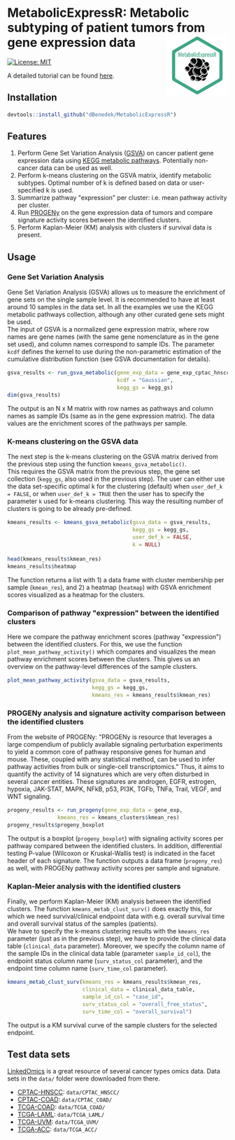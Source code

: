 # MetabolicExpressR: Metabolic subtyping of patient tumors from gene expression data  <img src="badge.png" align="right" height="139" />

[![License: MIT](https://img.shields.io/badge/License-MIT-yellow.svg)](https://opensource.org/licenses/MIT)

A detailed tutorial can be found [here](https://github.com/dBenedek/genexp_metabolic_subtyping/blob/main/vignettes/tutorial.Rmd).

## Installation

```r
devtools::install_github("dBenedek/MetabolicExpressR")
```

## Features

1. Perform Gene Set Variation Analysis ([GSVA](https://doi.org/10.1186/1471-2105-14-7)) on cancer patient gene expression data using [KEGG metabolic pathways](https://www.genome.jp/kegg/pathway.html#metabolism). Potentially non-cancer data can be used as well.
2. Perform k-means clustering on the GSVA matrix, identify metabolic subtypes. Optimal number of k is defined based on data or user-specified k is used.
3. Summarize pathway "expression" per cluster: i.e. mean pathway activity per cluster.
4. Run [PROGENy](https://saezlab.github.io/progeny/) on the gene expression data of tumors and compare signature activity scores between the identified clusters. 
5. Perform Kaplan-Meier (KM) analysis with clusters if survival data is present.

## Usage 

### Gene Set Variation Analysis 

Gene Set Variation Analysis (GSVA) allows us to measure the enrichment of gene sets on the single sample level. It is recommended to have at least around 10 samples in the data set. In all the examples we use the KEGG metabolic pathways collection, although any other curated gene sets might be used.    
The input of GSVA is a normalized gene expression matrix, where row names are gene names (with the same gene nomenclature as in the gene set used), and column names correspond to sample IDs. The parameter `kcdf` defines the kernel to use during the non-parametric estimation of the cumulative distribution function (see GSVA documentation for details).    

```r
gsva_results <- run_gsva_metabolic(gene_exp_data = gene_exp_cptac_hnscc,
                                   kcdf = "Gaussian",
                                   kegg_gs = kegg_gs)
dim(gsva_results)
```

The output is an N x M matrix with row names as pathways and column names as sample IDs (same as in the gene expression matrix). The data values are the enrichment scores of the pathways per sample.

### K-means clustering on the GSVA data

The next step is the k-means clustering on the GSVA matrix derived from the previous step using the function `kmeans_gsva_metabolic()`.    
This requires the GSVA matrix from the previous step, the gene set collection (`kegg_gs`, also used in the previous step). The user can either use the data set-specific optimal k for the clustering (default) when `user_def_k = FALSE`, or when `user_def_k = TRUE` then the user has to specify the parameter `k` used for k-means clustering. This way the resulting number of clusters is going to be already pre-defined.   

```r
kmeans_results <- kmeans_gsva_metabolic(gsva_data = gsva_results,
                                        kegg_gs = kegg_gs,
                                        user_def_k = FALSE,
                                        k = NULL)

head(kmeans_results$kmean_res)
kmeans_results$heatmap
``` 

The function returns a list with 1) a data frame with cluster membership per sample (`kmean_res`), and 2) a heatmap (`heatmap`) with GSVA enrichment scores visualized as a heatmap for the clusters. 

### Comparison of pathway "expression" between the identified clusters

Here we compare the pathway enrichment scores (pathway "expression") between the identified clusters. For this, we use the function `plot_mean_pathway_activity()` which compares and visualizes the mean pathway enrichment scores between the clusters. This gives us an overview on the pathway-level differences of the sample clusters.

```r
plot_mean_pathway_activity(gsva_data = gsva_results,
                           kegg_gs = kegg_gs,
                           kmeans_res = kmeans_results$kmean_res)
```

### PROGENy analysis and signature activity comparison between the identified clusters

From the website of PROGENy: "PROGENy is resource that leverages a large compendium of publicly available signaling perturbation experiments to yield a common core of pathway responsive genes for human and mouse. These, coupled with any statistical method, can be used to infer pathway activities from bulk or single-cell transcriptomics." Thus, it aims to quantify the activity of 14 signatures which are very often disturbed in several cancer entities. These signatures are androgen, EGFR, estrogen, hypoxia, JAK-STAT, MAPK, NFkB, p53, PI3K, TGFb, TNFa, Trail, VEGF, and WNT signaling.

```r
progeny_results <- run_progeny(gene_exp_data = gene_exp, 
				kmeans_res = kmeans_clusters$kmean_res)
progeny_results$progeny_boxplot
```

The output is a boxplot (`progeny_boxplot`) with signaling activity scores per pathway compared between the identified clusters. In addition, differential testing P-value (Wilcoxon or Kruskal-Wallis test) is indicated in the facet header of each signature. The function outputs a data frame (`progeny_res`) as well, with PROGENy pathway activity scores per sample and signature. 

### Kaplan-Meier analysis with the identified clusters

Finally, we perform Kaplan-Meier (KM) analysis between the identified clusters. The function `kmeans_metab_clust_surv()` does exactly this, for which we need survival/clinical endpoint data with e.g. overall survival time and overall survival status of the samples (patients).    
We have to specify the k-means clustering results with the `kmeans_res` parameter (just as in the previous step), we have to provide the clinical data table (`clinical_data` parameter). Moreover, we specify the column name of the sample IDs in the clinical data table (parameter `sample_id_col`), the endpoint status column name (`surv_status_col` parameter), and the endpoint time column name (`surv_time_col` parameter).

```r
kmeans_metab_clust_surv(kmeans_res = kmeans_results$kmean_res, 
                        clinical_data = clinical_data_table,
                        sample_id_col = "case_id", 
                        surv_status_col = "overall_free_status", 
                        surv_time_col = "overall_survival")
```

The output is a KM survival curve of the sample clusters for the selected endpoint.

## Test data sets

[LinkedOmics](https://www.linkedomics.org/login.php) is a great resource of several cancer types omics data. Data sets in the `data/` folder were downloaded from there.

- [CPTAC-HNSCC](https://www.linkedomics.org/data_download/CPTAC-HNSCC/): `data/CPTAC_HNSCC/`
- [CPTAC-COAD](https://www.linkedomics.org/data_download/CPTAC-COAD/): `data/CPTAC_COAD/`
- [TCGA-COAD](https://www.linkedomics.org/data_download/TCGA-COADREAD/): `data/TCGA_COAD/`
- [TCGA-LAML](https://www.linkedomics.org/data_download/TCGA-LAML/): `data/TCGA_LAML/`
- [TCGA-UVM](https://www.linkedomics.org/data_download/TCGA-UVM/): `data/TCGA_UVM/`
- [TCGA-ACC](https://www.linkedomics.org/data_download/TCGA-ACC/): `data/TCGA_ACC/`
